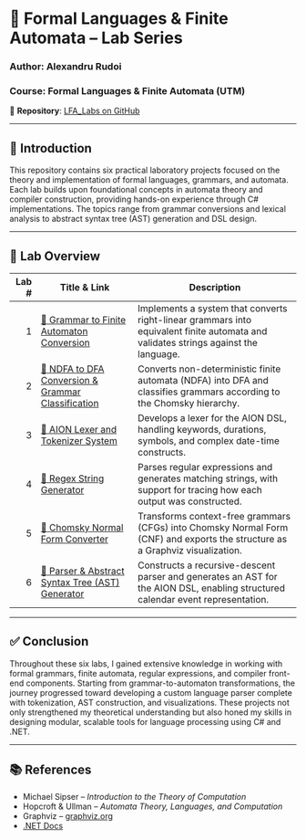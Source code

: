 # 📘 Formal Languages & Finite Automata – Lab Series

### **Author**: Alexandru Rudoi  
### **Course**: Formal Languages & Finite Automata (UTM)  
🔗 **Repository**: [LFA_Labs on GitHub](https://github.com/AlexandruRudoi/LFA_Labs)

---

## 🧭 Introduction

This repository contains six practical laboratory projects focused on the theory and implementation of formal languages, grammars, and automata. Each lab builds upon foundational concepts in automata theory and compiler construction, providing hands-on experience through C# implementations. The topics range from grammar conversions and lexical analysis to abstract syntax tree (AST) generation and DSL design.

---

## 🧪 Lab Overview

| Lab # | Title & Link | Description |
|------:|--------------|-------------|
| 1 | [🚀 Grammar to Finite Automaton Conversion](https://github.com/AlexandruRudoi/LFA_Labs/blob/Lab_1/REPORT.md) | Implements a system that converts right-linear grammars into equivalent finite automata and validates strings against the language. |
| 2 | [🔁 NDFA to DFA Conversion & Grammar Classification](https://github.com/AlexandruRudoi/LFA_Labs/blob/Lab_2/REPORT.md) | Converts non-deterministic finite automata (NDFA) into DFA and classifies grammars according to the Chomsky hierarchy. |
| 3 | [🧩 AION Lexer and Tokenizer System](https://github.com/AlexandruRudoi/LFA_Labs/blob/Lab_3/REPORT.md) | Develops a lexer for the AION DSL, handling keywords, durations, symbols, and complex date-time constructs. |
| 4 | [🧪 Regex String Generator](https://github.com/AlexandruRudoi/LFA_Labs/blob/Lab_4/REPORT.md) | Parses regular expressions and generates matching strings, with support for tracing how each output was constructed. |
| 5 | [🔧 Chomsky Normal Form Converter](https://github.com/AlexandruRudoi/LFA_Labs/blob/Lab_5/REPORT.md) | Transforms context-free grammars (CFGs) into Chomsky Normal Form (CNF) and exports the structure as a Graphviz visualization. |
| 6 | [🌳 Parser & Abstract Syntax Tree (AST) Generator](https://github.com/AlexandruRudoi/LFA_Labs/blob/Lab_6/REPORT.md) | Constructs a recursive-descent parser and generates an AST for the AION DSL, enabling structured calendar event representation. |

---

## ✅ Conclusion

Throughout these six labs, I gained extensive knowledge in working with formal grammars, finite automata, regular expressions, and compiler front-end components. Starting from grammar-to-automaton transformations, the journey progressed toward developing a custom language parser complete with tokenization, AST construction, and visualizations. These projects not only strengthened my theoretical understanding but also honed my skills in designing modular, scalable tools for language processing using C# and .NET.

---

## 📚 References

- Michael Sipser – *Introduction to the Theory of Computation*  
- Hopcroft & Ullman – *Automata Theory, Languages, and Computation*  
- Graphviz – [graphviz.org](https://graphviz.org)  
- [.NET Docs](https://docs.microsoft.com/en-us/dotnet/)  
